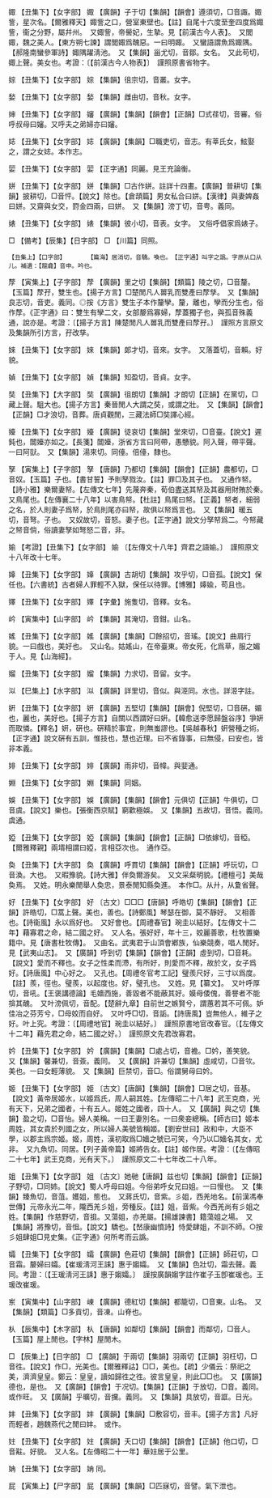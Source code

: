 <!-- { "loadSidebar": true } -->
娵	【丑集下】【女字部】	娵	【廣韻】子于切【集韻】【韻會】遵須切，□音諏。娵訾，星次名。【爾雅釋天】娵訾之口，營室東壁也。【註】自尾十六度至奎四度爲娵訾，衞之分野，屬幷州。　又娵訾，帝嚳妃，生摯。見【前漢古今人表】。　又閭娵，魏之美人。【東方朔七諫】謂閭娵爲醜惡。一曰明娵。　又蠻語謂魚爲娵隅。【郝隆南蠻參軍詩】娵隅躍淸池。　又【集韻】甾尤切，音鄒。女名。　又此苟切，娵上聲。美女也。考證：〔【前漢古今人物表】〕　謹照原書省物字。 

婃	【丑集下】【女字部】	婃	【集韻】徂宗切，音叢。女字。

媝	【丑集下】【女字部】	媝	【集韻】雌由切，音秋。女字。

婶	【丑集下】【女字部】	嬸	【廣韻】【集韻】【韻會】【正韻】□式荏切，音審。俗呼叔母曰嬸。又呼夫之弟婦亦曰嬸。

娡	【丑集下】【女字部】	娡	【廣韻】【集韻】□職吏切，音志。有莘氏女，鮌娶之，謂之女娡。本作志。

婯	【丑集下】【女字部】	婯	【正字通】同麗。見王充論衡。

姘	【丑集下】【女字部】	姘	【集韻】□古作姘。註詳十四畫。【廣韻】普耕切【集韻】披耕切，□音怦。【說文】除也。【倉頡篇】男女私合曰姘。【漢律】與妻婢姦曰姘。又齋與女交，罸金四兩，曰姘。　又【集韻】滂丁切，音甹。義同。

婊	【丑集下】【女字部】	婊	【集韻】彼小切，音表。女字。　又俗呼倡家爲婊子。

□	【備考】【辰集】【日字部】	□	【川篇】同照。

	【丑集上】【口字部】		【篇海】居消切，音驕。喚也。　【正字通】叫字之譌。字原从口从儿。補遺：【龍龕】音申。吟也。

孷	【寅集上】【子字部】	孷	【廣韻】里之切【集韻】【類篇】陵之切，□音釐。【玉篇】孷孖，雙生也。【揚子方言】□楚閒凡人嘼乳而雙產曰孷孳。　又【集韻】良志切，音吏。義同。◎按《方言》雙生子本作釐孿。釐，離也，孿而分生也，俗作孷。《正字通》曰：雙生有孿二文，女部嫠爲寡婦，孷蓋獨子也，與孤音殊義通，說亦是。考證：〔【揚子方言】陳楚閒凡人嘼乳而雙產曰孷孖。〕　謹照方言原文及集韻所引方言，孖改孳。 

婡	【丑集下】【女字部】	婡	【集韻】郞才切，音來。女字。　又落蓋切，音賴。好貌。

媜	【丑集下】【女字部】	媜	【集韻】知盈切，音貞。女字。

奘	【丑集下】【大字部】	奘	【廣韻】徂朗切【集韻】才朗切【正韻】在黨切，□藏上聲。駔大也。【揚子方言】秦晉閒人大謂之奘，或謂之壯。　又【集韻】【韻會】【正韻】□才浪切，音葬。唐貞觀閒，三藏法師□奘譯心經。

嬯	【丑集下】【女字部】	嬯	【廣韻】徒哀切【集韻】堂來切，□音臺。【說文】遲鈍也，闒嬯亦如之。【長箋】闒嬯，浙省方言曰阿帶，愚戇貌。阿入聲，帶平聲。一曰阿獃。　又【集韻】湯來切。同儓。倍儓，隸也。

孥	【寅集上】【子字部】	孥	【唐韻】乃都切【集韻】【韻會】【正韻】農都切，□音奴。【玉篇】子也。【書甘誓】予則孥戮汝。【註】罪□及其子也。　又通作帑。【詩小雅】樂爾妻帑。【左傳文七年】先蔑奔秦，荀伯盡送其帑及其器用財賄於秦。　又鳥尾也。【左傳襄二十八年】以害鳥帑。【杜註】鳥尾曰帑。【正義】帑者，細弱之名，於人則妻子爲帑，於鳥則尾亦曰帑，故俱以帑爲言也。　又【集韻】暖五切，音弩。子也。　又奴故切，音怒。妻子也。【正字通】說文分孥帑爲二。今帑藏之帑音倘，俗讀妻孥如弩怒二音，非。

媮	【考證】【丑集下】【女字部】	媮	〔【左傳文十八年】齊君之語媮。〕　謹照原文十八年改十七年。 

嫴	【丑集下】【女字部】	嫴	【廣韻】古胡切【集韻】攻乎切，□音孤。【說文】保任也。【六書統】古者婦人罪輕不入獄，保任以待罪。【博雅】嫴婾，苟且也。

嬕	【丑集下】【女字部】	嬕	【字彙】施隻切，音釋。女名。

岒	【寅集中】【山字部】	岒	【集韻】其淹切，音鉗。山名。

媱	【丑集下】【女字部】	媱	【廣韻】【集韻】□餘招切，音瑤。【說文】曲肩行貌。一曰戲也，美好也。　又山名。姑媱山，在帝臺東。帝女死，化爲草，服之媚于人。見【山海經】。

媹	【丑集下】【女字部】	媹	【集韻】力求切，音留。女字。

泤	【巳集上】【水字部】	泤	【廣韻】詳里切，音似。與洍同。水也。詳洍字註。

姸	【丑集下】【女字部】	姸	【廣韻】五堅切【集韻】【韻會】倪堅切，□音硏。媚也，麗也，美好也。【揚子方言】自關以西謂好曰姸。【韓愈送李愿歸盤谷序】爭姸而取憐。【釋名】姸，硏也。硏精於事宜，則無蚩謬也。【吳越春秋】姸營種之術。　【正字通】說文硏有五訓，惟技也，慧也近理。曰不省錄事，曰無侵，曰安也，皆非本義。

婔	【丑集下】【女字部】	婔	【廣韻】雨非切，音幃。與婓通。

婣	【丑集下】【女字部】	婣	【集韻】同姻。

娛	【丑集下】【女字部】	娛	【廣韻】【集韻】【韻會】元俱切【正韻】牛俱切，□音虞。【說文】樂也。【張衡西京賦】窮歡極娛。　又【集韻】五故切，音悟。義同。　虞通。

婭	【丑集下】【女字部】	婭	【廣韻】【集韻】【韻會】【正韻】□依嫁切，音稏。【爾雅釋親】兩壻相謂曰婭，言相亞次也。　通作亞。

奐	【丑集下】【大字部】	奐	【廣韻】呼貫切【集韻】【韻會】【正韻】呼玩切，□音渙。大也。　又暇豫貌。【詩大雅】伴奐爾游矣。　又文采粲明貌。【禮檀弓】美哉奐焉。　又姓。明永樂閒舉人奐忠，景泰閒知縣奐進。　本作□。从廾，从夐省聲。

好	【丑集下】【女字部】	好	〔古文〕□□□【唐韻】呼皓切【集韻】【韻會】【正韻】許皓切，□蒿上聲。美也，善也。【詩鄭風】琴瑟在御，莫不靜好。　又相善也。【詩衞風】永以爲好也。　又好會也。【周禮春官】琬圭以結好。【左傳文十二年】藉寡君之命，結二國之好。　又人名。張好好，年十三，姣麗善歌，杜牧置樂籍中。見【唐書杜牧傳】。　又曲名。武夷君于山頂會鄕族，仙樂競奏，唱人閒好。見【武夷山志】。　又【廣韻】呼到切【集韻】【韻會】【正韻】虛到切，□音耗。【說文】愛而不釋也。女子之性柔而滯，有所好，則愛而不釋，故於文，女子爲好。【詩唐風】中心好之。　又孔也。【周禮冬官考工記】璧羨尺好，三寸以爲度。【註】羨，徑也。璧羨，以起度也。好，璧孔也。　又姓。見【纂文】。　又叶呼厚切，音吼。【王褒講德論】毛嬙西施，善毀者不能蔽其好。嫫母倭傀，善譽者不能揜其醜。　又叶滂佩切，音配。【楚辭九章】自前世之嫉賢兮，謂蕙若其不可佩。妒佳冶之芬芳兮，□母姣而自好。　又叶呼□切，音詬。【詩唐風】豈無他人，維子之好。叶上究。考證：〔【周禮地官】琬圭以結好。〕　謹照原書地官改春官。〔【左傳文十二年】藉先君之命，結二國之好。〕　謹照原文先君改寡君。 

妗	【丑集下】【女字部】	妗	【廣韻】【集韻】□處占切，音襜。□妗，善笑貌。　又【集韻】馨兼切，音薟。義同。　又【廣韻】許兼切【集韻】虛咸切，□音欦。美也。一曰女輕薄貌。　又【集韻】巨禁切，音□。俗謂舅母曰妗。

姬	【丑集下】【女字部】	姬	〔古文〕【唐韻】【集韻】【韻會】□居之切，音基。【說文】黃帝居姬水，以姬爲氏，周人嗣其姓。【左傳昭二十八年】武王克商，光有天下，兄弟之國者，十有五人。姬姓之國者，四十人。　又【廣韻】與之切【集韻】盈之切，□音怡。婦人美稱。一曰王妻別名。一曰衆妾總稱。【師古曰】姬本周姓，其女貴於列國之女，所以婦人美號皆稱姬。【劉安世曰】政和中，大臣不學，以郡主爲宗姬。姬，周姓，漢初取爲□嬙之號已可笑，今乃以□嬙名其女，尤非。　又九魚切。同居。【列子黃帝篇】姬將告女。【註】姬作居。考證：〔【左傳昭二十七年】武王克商，光有天下。〕　謹照原文二十七年改二十八年。 

姐	【丑集下】【女字部】	姐	〔古文〕她毑【唐韻】兹也切【集韻】【韻會】【正韻】子野切，□同姉。【說文】蜀人呼母曰姐。今俗弟呼女兄曰姐。一曰慢也。　又【集韻】臻魚切，音菹。嬳姐，態也。　又蔣氏切，音紫。彡姐，西羌地名。【前漢馮奉世傳】元帝永光二年，隴西羌彡姐，旁種反。【註】姐，音紫。今西羌尚有彡姐之姓。【集韻】作慈野切，音抯。又蕩姐，亦羌屬。【揚雄諫書】籍蕩姐之場。　又【集韻】將豫切，音怚。【說文】驕也。【嵆康幽憤詩】恃愛肆姐，不訓不師。○按彡姐肆姐□見史集。《正字通》何所考而云譌。

孀	【丑集下】【女字部】	孀	【廣韻】色莊切【集韻】【韻會】【正韻】師莊切，□音霜。嫠婦曰孀。【崔瑗淸河王誄】惠于媰孀。　又【集韻】色壯切，霜去聲。義同。考證：〔【王瑗淸河王誄】惠于媰孀。〕　謹按廣韻媰字註作崔子玉卽崔瑗也。王瑗改崔瑗。 

岽	【寅集中】【山字部】	崠	【廣韻】德紅切【集韻】都籠切，□音東。山名。　又【集韻】【類篇】□多貢切，音凍。山脊也。

朲	【辰集中】【木字部】	朲	【唐韻】如鄰切【集韻】【韻會】而鄰切，□音人。【玉篇】屋上閒也。【字林】屋閒木。

□	【辰集上】【日字部】	□	【廣韻】于兩切【集韻】羽兩切【正韻】羽枉切，□音徃。【說文】作□，光美也。【爾雅釋詁】□□，美也。【疏】少儀云：祭祀之美，濟濟皇皇。鄭云：皇皇，讀如歸徃之徃。彼言皇皇，則此□□也。　又【廣韻】德也，是也。　又【廣韻】【韻會】于况切。【集韻】【正韻】于放切，□音。義同。或作旺。　又【廣韻】乎曠切，音攩。義同。　又【集韻】具放切，音誆。日光。

妦	【丑集下】【女字部】	妦	【廣韻】【集韻】□敷容切，音丰。【揚子方言】凡好而輕者，趙魏燕代之閒曰妦。　或作。

妵	【丑集下】【女字部】	妵	【廣韻】夭口切【集韻】【韻會】【正韻】他口切，□音黈。好貌。　又人名。【左傳昭二十一年】華妵居于公里。

姌	【丑集下】【女字部】	姌	同。

屁	【寅集上】【尸字部】	屁	【廣韻】【集韻】□匹寐切，音譬。氣下泄也。


